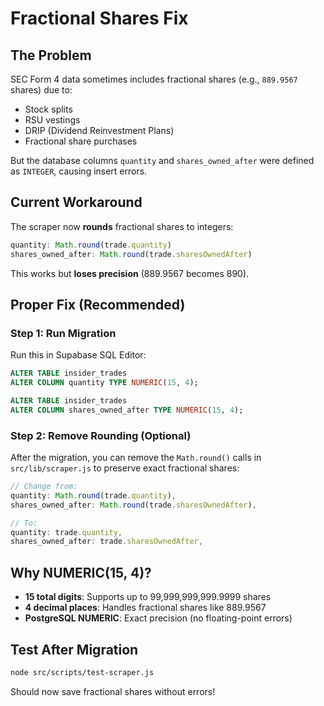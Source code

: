 # Fractional Shares Fix

## The Problem
SEC Form 4 data sometimes includes fractional shares (e.g., `889.9567` shares) due to:
- Stock splits
- RSU vestings
- DRIP (Dividend Reinvestment Plans)
- Fractional share purchases

But the database columns `quantity` and `shares_owned_after` were defined as `INTEGER`, causing insert errors.

## Current Workaround
The scraper now **rounds** fractional shares to integers:
```javascript
quantity: Math.round(trade.quantity)
shares_owned_after: Math.round(trade.sharesOwnedAfter)
```

This works but **loses precision** (889.9567 becomes 890).

## Proper Fix (Recommended)

### Step 1: Run Migration
Run this in Supabase SQL Editor:
```sql
ALTER TABLE insider_trades 
ALTER COLUMN quantity TYPE NUMERIC(15, 4);

ALTER TABLE insider_trades 
ALTER COLUMN shares_owned_after TYPE NUMERIC(15, 4);
```

### Step 2: Remove Rounding (Optional)
After the migration, you can remove the `Math.round()` calls in `src/lib/scraper.js` to preserve exact fractional shares:

```javascript
// Change from:
quantity: Math.round(trade.quantity),
shares_owned_after: Math.round(trade.sharesOwnedAfter),

// To:
quantity: trade.quantity,
shares_owned_after: trade.sharesOwnedAfter,
```

## Why NUMERIC(15, 4)?
- **15 total digits**: Supports up to 99,999,999,999.9999 shares
- **4 decimal places**: Handles fractional shares like 889.9567
- **PostgreSQL NUMERIC**: Exact precision (no floating-point errors)

## Test After Migration
```bash
node src/scripts/test-scraper.js
```

Should now save fractional shares without errors!
